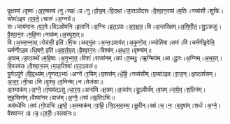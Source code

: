 

  
पृ॒क्षस्य॑।वृष्णः॑।अ॒रु॒षस्य॑।नु।सहः॑।प्र।नु।वो॒च॒म्।वि॒दथा॑।जा॒तऽवे॑दसः।वै॒श्वा॒न॒राय॑।म॒तिः।नव्य॑सी।शुचिः॑।सोमः॑ऽइव।प॒व॒ते॒।चारुः॑।अ॒ग्नये॑॥  
सः।जाय॑मानः।प॒र॒मे।विऽओ॑मनि।व्र॒तानि॑।अ॒ग्निः।व्र॒त॒ऽपाः।अ॒र॒क्ष॒त॒।वि।अ॒न्तरि॑क्षम्।अ॒मि॒मी॒त॒।सु॒ऽक्रतुः॑।वै॒श्वा॒न॒रः।म॒हि॒ना।नाक॑म्।अ॒स्पृ॒श॒त्॥  
वि।अ॒स्त॒भ्ना॒त्।रोद॑सी॒ इति॑।मि॒त्रः।अद्भु॑तः।अ॒न्तः॒ऽवाव॑त्।अ॒कृ॒णो॒त्।ज्योति॑षा।तमः॑।वि।चर्म॑णीइ॒वेति॒ चर्म॑णीऽइव।धि॒षणे॒ इति॑।अ॒व॒र्त॒य॒त्।वै॒श्वा॒न॒रः।विश्व॑म्।अ॒ध॒त्त॒।वृष्ण्य॑म्॥  
अ॒पाम्।उ॒पऽस्थे॑।म॒हि॒षाः।अ॒गृ॒भ्ण॒त॒।विशः॑।राजा॑नम्।उप॑।त॒स्थुः॒।ऋ॒ग्मिय॑म्।आ।दू॒तः।अ॒ग्निम्।अ॒भ॒र॒त्।वि॒वस्व॑तः।वै॒श्वा॒न॒रम्।मा॒त॒रिश्वा॑।प॒रा॒ऽवतः॑॥  
यु॒गेऽयु॑गे।वि॒द॒थ्य॑म्।गृ॒णत्ऽभ्यः॑।अग्ने॑।र॒यिम्।य॒शस॑म्।धे॒हि॒।नव्य॑सीम्।प॒व्या॑ऽइव।रा॒ज॒न्।अ॒घऽशं॑सम्।अ॒ज॒र॒।नी॒चा।नि।वृ॒श्च॒।व॒निन॑म्।न।तेज॑सा॥  
अ॒स्माक॑म्।अ॒ग्ने॒।म॒घव॑त्ऽसु।धा॒र॒य॒।अना॑मि।क्ष॒त्रम्।अ॒जर॑म्।सु॒ऽवीर्य॑म्।व॒यम्।ज॒ये॒म॒।श॒तिन॑म्।स॒ह॒स्रिण॑म्।वैश्वा॑नर।वाज॑म्।अ॒ग्ने॒।तव॑।ऊ॒तिऽभिः॑॥  
अद॑ब्धेभिः।तव॑।गो॒पाभिः॑।इ॒ष्टे॒।अ॒स्माक॑म्।पा॒हि॒।त्रि॒ऽस॒द॒स्थ॒।सू॒रीन्।रक्ष॑।च॒।नः॒।द॒दुषा॑म्।शर्धः॑।अ॒ग्ने॒।वैश्वा॑नर।प्र।च॒।ता॒रीः॒।स्तवा॑नः॥  

